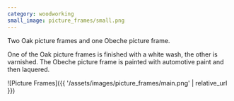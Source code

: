 ```yaml
---
category: woodworking
small_image: picture_frames/small.png
---
```

Two Oak picture frames and one Obeche picture frame.

One of the Oak picture frames is finished with a white wash, the other is varnished. The Obeche picture frame is painted with automotive paint and then laquered.

![Picture Frames]({{ '/assets/images/picture_frames/main.png' | relative_url }})
